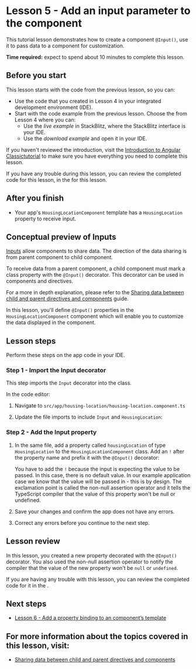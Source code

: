 # Lesson 5 - Add an input parameter to the component

This tutorial lesson demonstrates how to create a component `@Input()`, use it to pass data to a component for customization.

**Time required:** expect to spend about 10 minutes to complete this lesson.

## Before you start

This lesson starts with the code from the previous lesson, so you can:

*   Use the code that you created in Lesson 4 in your integrated development environment (IDE).
*   Start with the code example from the previous lesson. Choose the <live-example name="first-app-lesson-04"></live-example> from Lesson 4 where you can:
    *   Use the *live example* in StackBlitz, where the StackBlitz interface is your IDE.
    *   Use the *download example* and open it in your IDE.

If you haven't reviewed the introduction, visit the [Introduction to Angular Classictutorial](tutorial/first-app) to make sure you have everything you need to complete this lesson.

If you have any trouble during this lesson, you can review the completed code for this lesson, in the <live-example></live-example> for this lesson.

## After you finish

* Your app's `HousingLocationComponent` template has a `HousingLocation` property to receive input.

## Conceptual preview of Inputs
[Inputs](api/core/Input) allow components to share data. The direction of the data sharing is from parent component to child component.

To receive data from a parent component, a child component must mark a class property with the `@Input()` decorator. This decorator can be used in components and directives.

For a more in depth explanation, please refer to the [Sharing data between child and parent directives and components](guide/inputs-outputs) guide.

In this lesson, you'll define `@Input()` properties in the `HousingLocationComponent` component which will enable you to customize the data displayed in the component.

## Lesson steps

Perform these steps on the app code in your IDE.

### Step 1 - Import the Input decorator
This step imports the `Input` decorator into the class.

In the code editor:
1.  Navigate to `src/app/housing-location/housing-location.component.ts`
1.  Update the file imports to include `Input` and `HousingLocation`:

    <code-example header="Import HousingLocationComponent and Input in src/app/housing-location/housing-location.component.ts" path="first-app-lesson-05/src/app/housing-location/housing-location.component.ts" region="add-imports"></code-example>

### Step 2 - Add the Input property
1.  In the same file, add a property called `housingLocation` of type `HousingLocation` to the `HousingLocationComponent` class. Add an `!` after the property name and prefix it with the `@Input()` decorator:

    <code-example header="Import HousingLocationComponent and Input in src/app/housing-location/housing-location.component.ts" path="first-app-lesson-05/src/app/housing-location/housing-location.component.ts" region="add-housing-location-property"></code-example>

    You have to add the `!` because the input is expecting the value to be passed. In this case, there is no default value. In our example application case we know that the value will be passed in - this is by design. The exclamation point is called the non-null assertion operator and it tells the TypeScript compiler that the value of this property won't be null or undefined.

1.  Save your changes and confirm the app does not have any errors.

1.  Correct any errors before you continue to the next step.

## Lesson review

In this lesson, you created a new property decorated with the `@Input()` decorator. You also used the non-null assertion operator to notify the compiler that the value of the new property won't be `null` or `undefined`.

If you are having any trouble with this lesson, you can review the completed code for it in the <live-example></live-example>.

## Next steps

* [Lesson 6 - Add a property binding to an component’s template](tutorial/first-app/first-app-lesson-06)

## For more information about the topics covered in this lesson, visit:
* [Sharing data between child and parent directives and components](guide/inputs-outputs)
